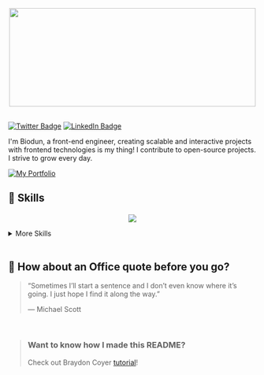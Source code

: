 <!-- Abiodun welcome gif -->
<div align="center">
<img src='https://ufqlxkjzctbemmgoaeuy.supabase.co/storage/v1/object/public/abbeyafolaby/abbey.gif?t=2023-12-22T13%3A48%3A38.476Z' width="500" height="200" />
</div>

<br/>

[![Twitter Badge](https://img.shields.io/badge/Twitter-Profile-informational?style=flat&logo=twitter&logoColor=white&color=1CA2F1)](https://twitter.com/Afolab_y)
[![LinkedIn Badge](https://img.shields.io/badge/LinkedIn-Profile-informational?style=flat&logo=linkedin&logoColor=white&color=0D76A8)](https://www.linkedin.com/in/abiodun-afolabi-a0709324a)

<p align="left"> I'm Biodun, a front-end engineer, creating scalable and interactive projects with frontend technologies is my thing! I contribute to open-source projects. I strive to grow every day.
</p>

<a href="https://afolabiabiodun.netlify.app/">
        <img src="https://img.shields.io/badge/my_portfolio-000?style=for-the-badge&logo=rubocop&logoColor=white" alt="My Portfolio"/></a>

## <p align="left" width="70%">💼 Skills</p>

<p align="center">
  <a href="https://afolabiabiodun.netlify.app/">
    <img src="https://skillicons.dev/icons?i=js,typescript,react,next,tailwind," />
  </a>
</p>
<details>
<summary>More Skills</summary>
<br />
<p align="center">
  <a href="https://afolabiabiodun.netlify.app/">
    <img src="https://skillicons.dev/icons?i=html,css,bootstrap,git,github,firebase,vite,figma,mongodb,express,nodejs" />
  </a>
</p>
</details>
<br />

<!-- Favorite Repositories -->

<!-- <a href="https://github.com/Abbeyafolaby">
  <img align="center" style="margin:1rem 0.5rem" src="https://github-readme-stats.vercel.app/api/pin/?username=braydoncoyer&repo=tailwindcss-v2-dark-mode-template&title_color=ffffff&text_color=c9cacc&icon_color=4AB197&bg_color=1A2B34" />
</a>

<br>

<a href="https://github.com/Abbeyafolaby">
  <img align="center" style="margin:0.5rem" src="https://github-readme-stats.vercel.app/api/pin/?username=braydoncoyer&repo=ng-limeade&title_color=ffffff&text_color=c9cacc&icon_color=4AB197&bg_color=1A2B34" />
</a>

<a href="https://github.com/Abbeyafolaby">
  <img align="center" style="margin:0.5rem" src="https://github-readme-stats.vercel.app/api/pin/?username=braydoncoyer&repo=officeapi&title_color=ffffff&text_color=c9cacc&icon_color=4AB197&bg_color=1A2B34" />
</a> -->

<!-- Github Stats -->

<!-- ## &#x1f4c8; Github Stats

<a href="https://github.com/Abbeyafolaby">
  <img align="center" style="margin:0.5rem" src="https://github-readme-stats.vercel.app/api/top-langs/?username=Abbeyafolaby&hide=html,procfile,css&title_color=ffffff&text_color=c9cacc&icon_color=4AB197&bg_color=1A2B34" />
</a>

<a href="https://github.com/Abbeyafolaby">
  <img align="center" style="margin:0.5rem" src="https://github-readme-stats.vercel.app/api?username=Abbeyafolaby&show_icons=true&line_height=27&count_private=true&title_color=ffffff&text_color=c9cacc&icon_color=4AB097&bg_color=1A2B34" alt="Abiodun's GitHub Stats" />
</a> -->

<!-- ## <p align="left">Connect with me</p>
<p align="center">
  <a href = "https://www.linkedin.com/in/abiodun-afolabi-a0709324a"><img src="https://img.icons8.com/fluent/48/000000/linkedin.png"/></a>
<a href = "https://twitter.com/Afolab_y"><img src="https://img.icons8.com/fluent/48/000000/twitter.png"/></a>
<a href = "mailto:emmi34.et@gmail.com"><img src="https://img.icons8.com/fluent/48/000000/mail.png"/></a>
<a href = "https://afolabiabiodun.netlify.app/"><img src="https://img.icons8.com/fluent/48/000000/web.png"/></a>
</p> -->

## 📣 How about an Office quote before you go?

> “Sometimes I’ll start a sentence and I don’t even know where it’s going. I just hope I find it along the way.”
>
> <p>— Michael Scott</p>

<br>

> ### Want to know how I made this README?
>
> Check out Braydon Coyer [tutorial](https://braydoncoyer.dev/blog/creating-a-killer-github-profile-readme-part-1/)!